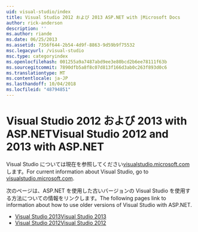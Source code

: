 ```yaml
---
uid: visual-studio/index
title: Visual Studio 2012 および 2013 ASP.NET with |Microsoft Docs
author: rick-anderson
description: ''
ms.author: riande
ms.date: 06/25/2013
ms.assetid: 7356f644-2b54-4d9f-8863-9d59b9f75532
msc.legacyurl: /visual-studio
msc.type: categoryindex
ms.openlocfilehash: 001255a9a7487abd9ee3e80bcd2b6ee78111f63b
ms.sourcegitcommit: 7890dfb5a8f8c07d813f166d3ab0c263f893d0c6
ms.translationtype: MT
ms.contentlocale: ja-JP
ms.lasthandoff: 10/04/2018
ms.locfileid: "48794851"
---
```

# <a name="visual-studio-2012-and-2013-with-aspnet"></a><span data-ttu-id="63ded-102">Visual Studio 2012 および 2013 with ASP.NET</span><span class="sxs-lookup"><span data-stu-id="63ded-102">Visual Studio 2012 and 2013 with ASP.NET</span></span>

<span data-ttu-id="63ded-103">Visual Studio については現在を参照してください[visualstudio.microsoft.com](https://visualstudio.microsoft.com)します。</span><span class="sxs-lookup"><span data-stu-id="63ded-103">For current information about Visual Studio, go to [visualstudio.microsoft.com](https://visualstudio.microsoft.com).</span></span>

<span data-ttu-id="63ded-104">次のページは、ASP.NET を使用した古いバージョンの Visual Studio を使用する方法についての情報をリンクします。</span><span class="sxs-lookup"><span data-stu-id="63ded-104">The following pages link to information about how to use older versions of Visual Studio with ASP.NET.</span></span>

- [<span data-ttu-id="63ded-105">Visual Studio 2013</span><span class="sxs-lookup"><span data-stu-id="63ded-105">Visual Studio 2013</span></span>](overview/2013/index.md)
- [<span data-ttu-id="63ded-106">Visual Studio 2012</span><span class="sxs-lookup"><span data-stu-id="63ded-106">Visual Studio 2012</span></span>](overview/2012/index.md)
